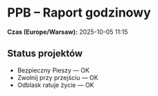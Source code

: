# PPB – Raport godzinowy
**Czas (Europe/Warsaw):** 2025-10-05 11:15

## Status projektów
- Bezpieczny Pieszy — OK
- Zwolnij przy przejściu — OK
- Odblask ratuje życie — OK

